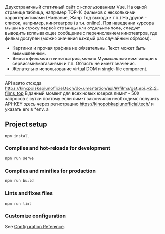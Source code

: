 Двухстраничный статичный сайт с использованием Vue.
На одной странице таблица, например TOP-10 фильмов с несколькими характеристиками (Название, Жанр, Год выхода и т.п.)
На другой - список, например, кинотеатров (в т.ч. online).
При наведении курсора мыши на строку первой страницы или отдельное поле,
следует выводить всплывающее сообщение с перечислением кинотеатров, где фильм доступен (можно значения каждый раз случайным образом).
- Картинки и прочая графика не обязательны. Текст может быть вымышленным.
- Вместо фильмов и кинотеатров, можно Музыкальные композиции с сервисами/магазинами и т.п. Область не имеет значения.
- Желательно использование virtual DOM и single-file component.
***
API взято отсюда https://kinopoiskapiunofficial.tech/documentation/api/#/films/get_api_v2_2_films_top
В данный момент для всех новых юзеров лимит - 500 запросов в сутки
поэтому если лимит закончился необходимо получить API-KEY здесь через регистрацию https://kinopoiskapiunofficial.tech/
и указать его в *env.
a
## Project setup
```
npm install
```

### Compiles and hot-reloads for development
```
npm run serve
```

### Compiles and minifies for production
```
npm run build
```

### Lints and fixes files
```
npm run lint
```

### Customize configuration
See [Configuration Reference](https://cli.vuejs.org/config/).
